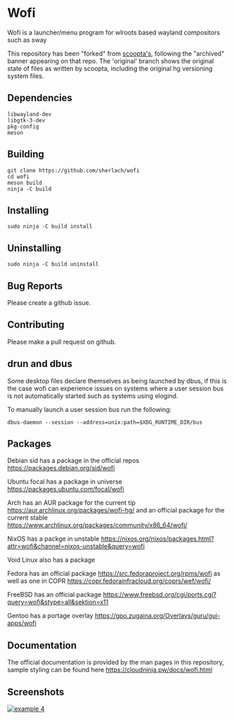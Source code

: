 # Wofi
Wofi is a launcher/menu program for wlroots based wayland compositors such as sway

This repository has been "forked" from [scoopta's](https://hg.sr.ht/~scoopta/wofi), following the
"archived" banner appearing on that repo. The 'original' branch shows the original state of files as 
written by scoopta, including the original hg versioning system files.

## Dependencies
	libwayland-dev
	libgtk-3-dev
	pkg-config
	meson
## Building
	git clone https://github.com/sherlach/wofi
	cd wofi
	meson build
	ninja -C build
## Installing
	sudo ninja -C build install
## Uninstalling
	sudo ninja -C build uninstall
## Bug Reports
Please create a github issue.
## Contributing
Please make a pull request on github.


## drun and dbus
Some desktop files declare themselves as being launched by dbus, if this is the case wofi can experience issues on systems where a user session bus is not automatically started such as systems using elogind.

To manually launch a user session bus run the following:

	dbus-daemon --session --address=unix:path=$XDG_RUNTIME_DIR/bus

## Packages
Debian sid has a package in the official repos https://packages.debian.org/sid/wofi

Ubuntu focal has a package in universe https://packages.ubuntu.com/focal/wofi

Arch has an AUR package for the current tip https://aur.archlinux.org/packages/wofi-hg/ and an official package for the current stable https://www.archlinux.org/packages/community/x86_64/wofi/

NixOS has a packge in unstable https://nixos.org/nixos/packages.html?attr=wofi&channel=nixos-unstable&query=wofi

Void Linux also has a package

Fedora has an official package https://src.fedoraproject.org/rpms/wofi as well as one in COPR https://copr.fedorainfracloud.org/coprs/wef/wofi/

FreeBSD has an official package https://www.freebsd.org/cgi/ports.cgi?query=wofi&stype=all&sektion=x11

Gentoo has a portage overlay https://gpo.zugaina.org/Overlays/guru/gui-apps/wofi
## Documentation
The official documentation is provided by the man pages in this repository, sample styling can be found here https://cloudninja.pw/docs/wofi.html

## Screenshots
[![example 4](https://f.cloudninja.pw/Scaled_4.png)](https://f.cloudninja.pw/Rootbar_Example_4.png)
